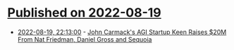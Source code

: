 # [Published on 2022-08-19](index.md)

* [2022-08-19, 22:13:00](https://slashdot.org/story/22/08/19/2213223/john-carmacks-agi-startup-keen-raises-20m-from-nat-friedman-daniel-gross-and-sequoia?utm_source=rss1.0mainlinkanon&utm_medium=feed) - [John Carmack's AGI Startup Keen Raises $20M From Nat Friedman, Daniel Gross and Sequoia](https://slashdot.org/story/22/08/19/2213223/john-carmacks-agi-startup-keen-raises-20m-from-nat-friedman-daniel-gross-and-sequoia?utm_source=rss1.0mainlinkanon&utm_medium=feed)
